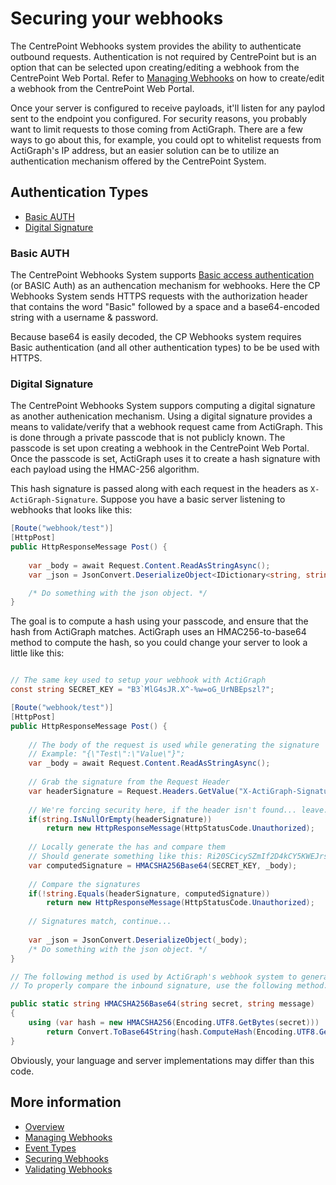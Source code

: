 # Securing your webhooks

The CentrePoint Webhooks system provides the ability to authenticate outbound requests. Authentication is not required by CentrePoint but is an option that can be selected upon creating/editing a webhook from the CentrePoint Web Portal. Refer to [Managing Webhooks](managing_webhooks.md) on how to create/edit a webhook from the CentrePoint Web Portal. 

Once your server is configured to receive payloads, it'll listen for any paylod sent to the endpoint you configured. For security reasons, you probably want to limit requests to those coming from ActiGraph. There are a few ways to go about this, for example, you could opt to whitelist requests from ActiGraph's IP address, but an easier solution can be to utilize an authentication mechanism offered by the CentrePoint System.


## Authentication Types
- [Basic AUTH](#basic-auth)
- [Digital Signature](#digital-signature)

### Basic AUTH

The CentrePoint Webhooks System supports [Basic access authentication](https://en.wikipedia.org/wiki/Basic_access_authentication) (or BASIC Auth) as an authencation mechanism for webhooks. Here the CP Webhooks System sends HTTPS requests with the authorization header that contains the word "Basic" followed by a space and a base64-encoded string with a username & password.

Because base64 is easily decoded, the CP Webhooks system requires Basic authentication (and all other authentication types) to be be used with HTTPS.


### Digital Signature

The CentrePoint Webhooks System suppors computing a digital signature as another authenication mechanism. Using a digital signature provides a means to validate/verify that a webhook request came from ActiGraph. This is done through a private passcode that is not publicly known. The passcode is set upon creating a webhook in the CentrePoint Web Portal. Once the passcode is set, ActiGraph uses it to create a hash signature with each payload using the HMAC-256 algorithm.

This hash signature is passed along with each request in the headers as `X-ActiGraph-Signature`. Suppose you have a basic server listening to webhooks that looks like this:

```csharp
[Route("webhook/test")]
[HttpPost]
public HttpResponseMessage Post() {
	
	var _body = await Request.Content.ReadAsStringAsync();
	var _json = JsonConvert.DeserializeObject<IDictionary<string, string[]>>(_body);

	/* Do something with the json object. */
}
```

The goal is to compute a hash using your passcode, and ensure that the hash from ActiGraph matches. ActiGraph uses an HMAC256-to-base64 method to compute the hash, so you could change your server to look a little like this:

```csharp

// The same key used to setup your webhook with ActiGraph
const string SECRET_KEY = "B3`MlG4sJR.X^-%w=oG_UrNBEpszl?";

[Route("webhook/test")]
[HttpPost]
public HttpResponseMessage Post() {
	
	// The body of the request is used while generating the signature
	// Example: "{\"Test\":\"Value\"}";
	var _body = await Request.Content.ReadAsStringAsync();
	
	// Grab the signature from the Request Header
	var headerSignature = Request.Headers.GetValue("X-ActiGraph-Signature").FirstOrDefault();
	
	// We're forcing security here, if the header isn't found... leave.
	if(string.IsNullOrEmpty(headerSignature))
		return new HttpResponseMessage(HttpStatusCode.Unauthorized);
		
	// Locally generate the has and compare them
	// Should generate something like this: Ri20SCicySZmIf2D4kCY5KWEJrsqI7W8sWXMADj1RaQ=
	var computedSignature = HMACSHA256Base64(SECRET_KEY, _body);
	
	// Compare the signatures
	if(!string.Equals(headerSignature, computedSignature))
		return new HttpResponseMessage(HttpStatusCode.Unauthorized);
		
	// Signatures match, continue...
	
	var _json = JsonConvert.DeserializeObject(_body);
	/* Do something with the json object. */
}

// The following method is used by ActiGraph's webhook system to generate the signature hash.
// To properly compare the inbound signature, use the following method:

public static string HMACSHA256Base64(string secret, string message)
{
    using (var hash = new HMACSHA256(Encoding.UTF8.GetBytes(secret)))
        return Convert.ToBase64String(hash.ComputeHash(Encoding.UTF8.GetBytes(message)));
}


```

Obviously, your language and server implementations may differ than this code.

## More information

- [Overview](https://github.com/actigraph/WebhookDocumentation)
- [Managing Webhooks](managing_webhooks.md)
- [Event Types](event_types.md)
- [Securing Webhooks](securing_webhooks.md)
- [Validating Webhooks](validating_webhooks.md)
